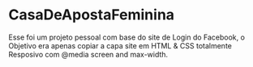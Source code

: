 # CasaDeApostaFeminina

Esse foi um projeto pessoal com base do site de Login do Facebook, o Objetivo era apenas copiar a capa site em HTML & CSS totalmente Resposivo com @media screen and max-width.
